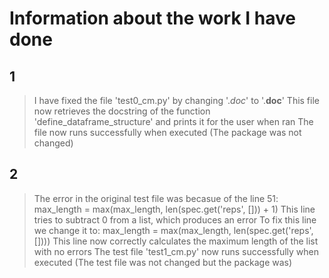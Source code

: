 # Information about the work I have done 

## 1
> I have fixed the file 'test0_cm.py' by changing '._doc_' to '.__doc__'
> This file now retrieves the docstring of the function 'define_dataframe_structure' and prints it for the user when ran
> The file now runs successfully when executed (The package was not changed)

## 2
> The error in the original test file was becasue of the line 51: max_length = max(max_length, len(spec.get('reps', [])) + 1)
> This line tries to subtract 0 from a list, which produces an error 
> To fix this line we change it to: max_length = max(max_length, len(spec.get('reps', [])))
> This line now correctly calculates the maximum length of the list with no errors
> The test file 'test1_cm.py' now runs successfully when executed (The test file was not changed but the package was)



